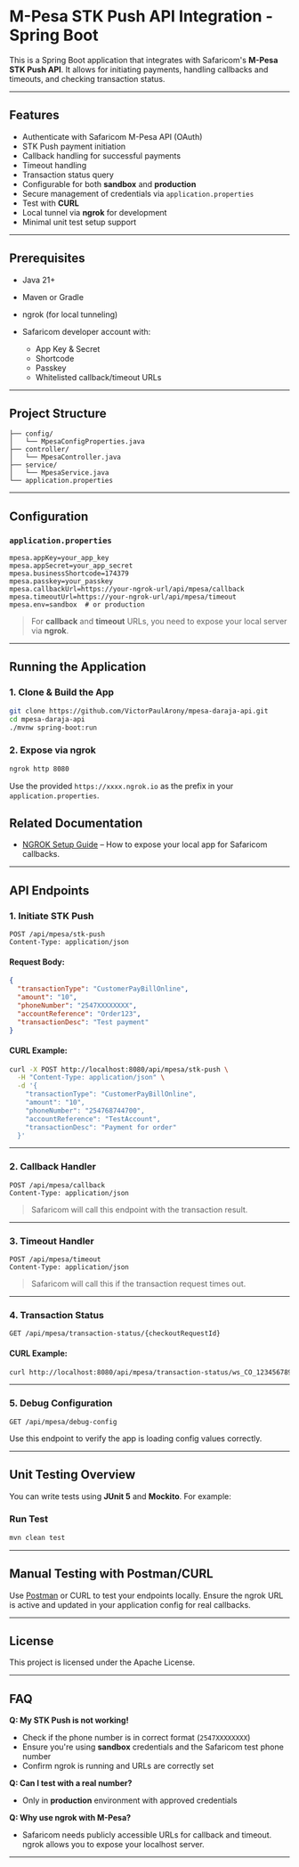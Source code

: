 # M-Pesa STK Push API Integration - Spring Boot

This is a Spring Boot application that integrates with Safaricom's **M-Pesa STK Push API**. It allows for initiating payments, handling callbacks and timeouts, and checking transaction status.

---

## Features

* Authenticate with Safaricom M-Pesa API (OAuth)
* STK Push payment initiation
* Callback handling for successful payments
* Timeout handling
* Transaction status query
* Configurable for both **sandbox** and **production**
* Secure management of credentials via `application.properties`
* Test with **CURL**
* Local tunnel via **ngrok** for development
* Minimal unit test setup support

---

## Prerequisites

* Java 21+
* Maven or Gradle
* ngrok (for local tunneling)
* Safaricom developer account with:

  * App Key & Secret
  * Shortcode
  * Passkey
  * Whitelisted callback/timeout URLs

---

## Project Structure

```
├── config/
│   └── MpesaConfigProperties.java
├── controller/
│   └── MpesaController.java
├── service/
│   └── MpesaService.java
└── application.properties
```

---

## Configuration

### `application.properties`

```properties
mpesa.appKey=your_app_key
mpesa.appSecret=your_app_secret
mpesa.businessShortcode=174379
mpesa.passkey=your_passkey
mpesa.callbackUrl=https://your-ngrok-url/api/mpesa/callback
mpesa.timeoutUrl=https://your-ngrok-url/api/mpesa/timeout
mpesa.env=sandbox  # or production
```

> For **callback** and **timeout** URLs, you need to expose your local server via **ngrok**.

---

## Running the Application

### 1. Clone & Build the App

```bash
git clone https://github.com/VictorPaulArony/mpesa-daraja-api.git
cd mpesa-daraja-api
./mvnw spring-boot:run
```

### 2. Expose via ngrok

```bash
ngrok http 8080
```

Use the provided `https://xxxx.ngrok.io` as the prefix in your `application.properties`.

## Related Documentation

- [NGROK Setup Guide](./NGROK_SETUP.md) – How to expose your local app for Safaricom callbacks.

---

## API Endpoints

### 1. **Initiate STK Push**

```http
POST /api/mpesa/stk-push
Content-Type: application/json
```

#### Request Body:

```json
{
  "transactionType": "CustomerPayBillOnline",
  "amount": "10",
  "phoneNumber": "2547XXXXXXXX",
  "accountReference": "Order123",
  "transactionDesc": "Test payment"
}
```

#### CURL Example:

```bash
curl -X POST http://localhost:8080/api/mpesa/stk-push \
  -H "Content-Type: application/json" \
  -d '{
    "transactionType": "CustomerPayBillOnline",
    "amount": "10",
    "phoneNumber": "254768744700",
    "accountReference": "TestAccount",
    "transactionDesc": "Payment for order"
  }'
```

---

### 2. **Callback Handler**

```http
POST /api/mpesa/callback
Content-Type: application/json
```

> Safaricom will call this endpoint with the transaction result.

---

### 3. **Timeout Handler**

```http
POST /api/mpesa/timeout
Content-Type: application/json
```

> Safaricom will call this if the transaction request times out.

---

### 4. **Transaction Status**

```http
GET /api/mpesa/transaction-status/{checkoutRequestId}
```

#### CURL Example:

```bash
curl http://localhost:8080/api/mpesa/transaction-status/ws_CO_123456789
```

---

### 5. **Debug Configuration**

```http
GET /api/mpesa/debug-config
```

Use this endpoint to verify the app is loading config values correctly.

---

## Unit Testing Overview

You can write tests using **JUnit 5** and **Mockito**. For example:

### Run Test

```bash
mvn clean test
```

---

## Manual Testing with Postman/CURL

Use [Postman](https://www.postman.com/) or CURL to test your endpoints locally. Ensure the ngrok URL is active and updated in your application config for real callbacks.

---

## License

This project is licensed under the Apache License.

---

## FAQ

**Q: My STK Push is not working!**

* Check if the phone number is in correct format (`2547XXXXXXXX`)
* Ensure you're using **sandbox** credentials and the Safaricom test phone number
* Confirm ngrok is running and URLs are correctly set

**Q: Can I test with a real number?**

* Only in **production** environment with approved credentials

**Q: Why use ngrok with M-Pesa?**

* Safaricom needs publicly accessible URLs for callback and timeout. ngrok allows you to expose your localhost server.


---